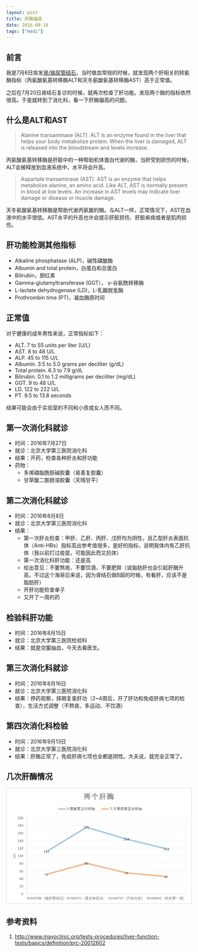 ```yaml
---
layout: post
title: 肝酶偏高
date: 2016-08-16
tags: ["medi"]
---
```


## 前言

我是7月6日突发[肾/输尿管结石](/2016/07/07/kidney-stones.html)，当时做血常规的时候，就发现两个肝相关的转氨酶指标（丙氨酸氨基转移酶ALT和天冬氨酸氨基转移酶AST）高于正常值。

之后在7月20日肾结石复诊的时候，就再次检查了肝功能。发现两个酶的指标依然很高。于是就转到了消化科，看一下肝酶偏高的问题。

## 什么是ALT和AST

> Alanine transaminase (ALT). ALT is an enzyme found in the liver that helps your body metabolize protein. When the liver is damaged, ALT is released into the bloodstream and levels increase.

丙氨酸氨基转移酶是肝脏中的一种帮助机体蛋白代谢的酶，当肝受到损伤的时候，ALT会被释放到血液系统中，水平将会升高。

> Aspartate transaminase (AST). AST is an enzyme that helps metabolize alanine, an amino acid. Like ALT, AST is normally present in blood at low levels. An increase in AST levels may indicate liver damage or disease or muscle damage.

天冬氨酸氨基转移酶是帮助代谢丙氨酸的酶。与ALT一样，正常情况下，AST在血液中的水平很低。AST水平的升高也许会提示肝脏损伤、肝脏疾病或者是肌肉损伤。

## 肝功能检测其他指标

- Alkaline phosphatase (ALP)，碱性磷酸酶
- Albumin and total protein，白蛋白和总蛋白
- Bilirubin，胆红素
- Gamma-glutamyltransferase (GGT）， γ-谷氨酰转移酶
- L-lactate dehydrogenase (LD)，L-乳酸脱氢酶
- Prothrombin time (PT)，凝血酶原时间

## 正常值

对于健康的成年男性来说，正常指标如下：

- ALT. 7 to 55 units per liter (U/L)
- AST. 8 to 48 U/L
- ALP. 45 to 115 U/L
- Albumin. 3.5 to 5.0 grams per deciliter (g/dL)
- Total protein. 6.3 to 7.9 g/dL
- Bilirubin. 0.1 to 1.2 milligrams per deciliter (mg/dL)
- GGT. 9 to 48 U/L
- LD. 122 to 222 U/L
- PT. 9.5 to 13.8 seconds

结果可能会由于实验室的不同和小孩或女人而不同。

## 第一次消化科就诊

- 时间：2016年7月27日
- 就诊：北京大学第三医院消化科
- 结果：开药，检查各种肝炎和肝功能
- 药物：
	- 多烯磷脂酰胆碱胶囊（易善复胶囊）
	- 甘草酸二胺肠溶胶囊（天晴甘平）

## 第二次消化科就诊

- 时间：2016年8月8日
- 就诊：北京大学第三医院消化科
- 结果：
	- 第一次肝炎检查：甲肝、乙肝、丙肝、戊肝均为阴性，且乙型肝炎表面抗体（Anti-HBs）指标高出参考值很多，是好的指标，说明我体内有乙肝抗体（我以前打过疫苗，可能因此而又抗体）
	- 第一次消化科肝功能：还是高
	- 给出意见：不要熬夜、不要饮酒、不要肥胖（说脂肪肝也会引起肝酶升高，不过这个海哥后来说，因为肾结石做B超的时候，有看肝，应该不是脂肪肝）
	- 开肝功能检查单子
	- 又开了一周的药

## 检验科肝功能

- 时间：2016年8月15日
- 就诊：北京大学第三医院检验科
- 结果：就是空腹抽血，今天去看医生。

## 第三次消化科就诊

- 时间：2016年8月16日
- 就诊：北京大学第三医院消化科
- 结果：停药观察，择期复查肝功（2~4周后，开了肝功和免疫肝病七项的检查），生活方式调整（不熬夜、多运动、不饮酒）

## 第四次消化科检验

- 时间：2016年9月13日
- 就诊：北京大学第三医院消化科
- 结果：肝酶正常了，免疫肝病七项也全都是阴性。大夫说，就完全正常了。

## 几次肝酶情况

![](/images/ALT_AST.png)

## 参考资料

1. http://www.mayoclinic.org/tests-procedures/liver-function-tests/basics/definition/prc-20012602
